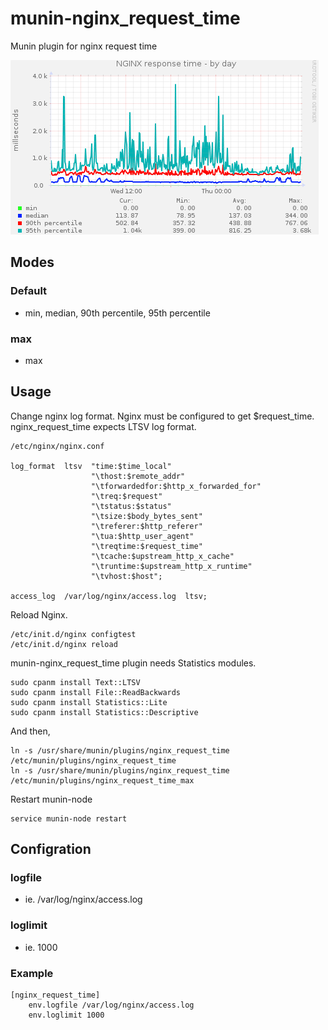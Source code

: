munin-nginx_request_time
========================

Munin plugin for nginx request time

![munin-nginx_request_time example](https://raw.githubusercontent.com/t-cyrill/munin-nginx_request_time/master/images/example.png "munin-nginx_request_time example")


Modes
----------------

### Default

 * min, median, 90th percentile, 95th percentile

### max

 * max

Usage
----------------

Change nginx log format.
Nginx must be configured to get $request_time.  
nginx_request_time expects LTSV log format.  

```
/etc/nginx/nginx.conf

log_format  ltsv  "time:$time_local"
                  "\thost:$remote_addr"
                  "\tforwardedfor:$http_x_forwarded_for"
                  "\treq:$request"
                  "\tstatus:$status"
                  "\tsize:$body_bytes_sent"
                  "\treferer:$http_referer"
                  "\tua:$http_user_agent"
                  "\treqtime:$request_time"
                  "\tcache:$upstream_http_x_cache"
                  "\truntime:$upstream_http_x_runtime"
                  "\tvhost:$host";

access_log  /var/log/nginx/access.log  ltsv; 
```

Reload Nginx.
```
/etc/init.d/nginx configtest
/etc/init.d/nginx reload
```


munin-nginx_request_time plugin needs Statistics modules.

```
sudo cpanm install Text::LTSV
sudo cpanm install File::ReadBackwards
sudo cpanm install Statistics::Lite
sudo cpanm install Statistics::Descriptive
```

And then,

```
ln -s /usr/share/munin/plugins/nginx_request_time /etc/munin/plugins/nginx_request_time
ln -s /usr/share/munin/plugins/nginx_request_time /etc/munin/plugins/nginx_request_time_max
```

Restart munin-node
```
service munin-node restart
```

Configration
----------------

### logfile

* ie. /var/log/nginx/access.log

### loglimit

* ie. 1000

### Example

```
[nginx_request_time]
    env.logfile /var/log/nginx/access.log
    env.loglimit 1000
```
